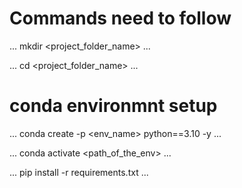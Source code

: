 # Commands need to follow

...
mkdir <project_folder_name>
...

...
cd <project_folder_name>
...

# conda environmnt setup

...
conda create -p <env_name> python==3.10 -y
...

...
conda activate <path_of_the_env>
...

...
pip install -r requirements.txt
...

